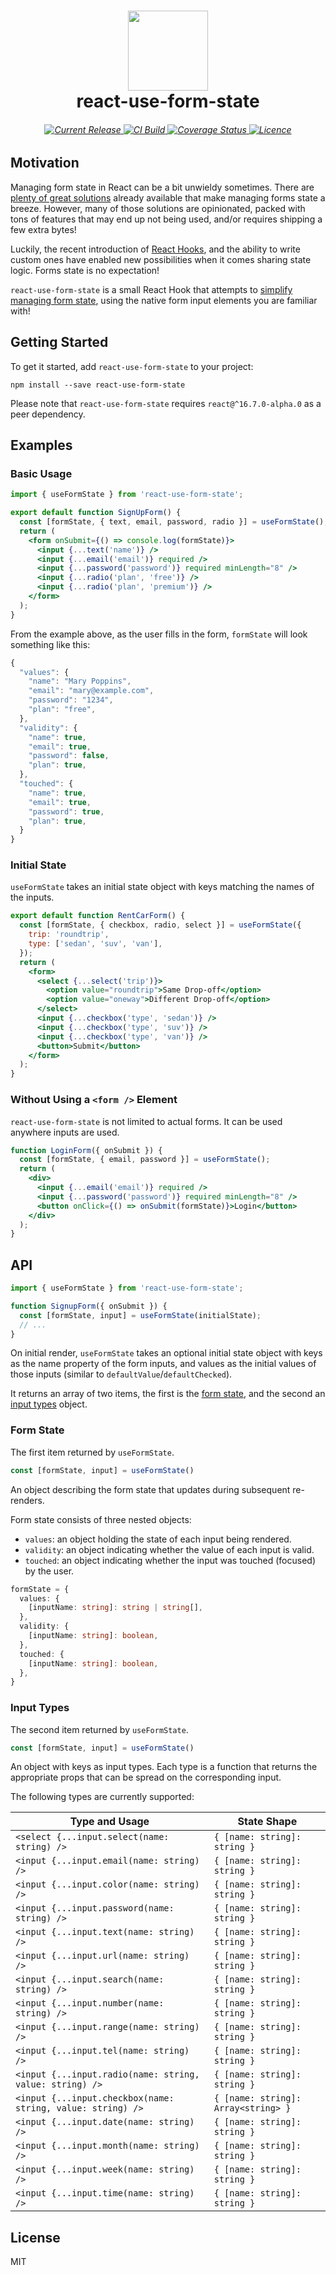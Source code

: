 <h1 align="center">
  <img src="https://user-images.githubusercontent.com/2100222/47732577-e00e9280-dc3c-11e8-9f2f-dd290b29fd35.png" width="128">
  <br>
  react-use-form-state
</h1>

<h6 align="center">
  <a href="https://www.npmjs.com/package/react-use-form-state">
    <img src="https://img.shields.io/npm/v/react-use-form-state.svg" alt="Current Release" />
  </a>
  <a href="https://travis-ci.org/wsmd/react-use-form-state">
    <img src="https://travis-ci.org/wsmd/react-use-form-state.svg?branch=master" alt="CI Build">
  </a>
  <a href="https://coveralls.io/github/wsmd/react-use-form-state?branch=master">
    <img src="https://coveralls.io/repos/github/wsmd/react-use-form-state/badge.svg?branch=master" alt="Coverage Status">
  </a>
  <a href="https://github.com/wsmd/react-use-form-state/blob/master/LICENSE">
    <img src="https://img.shields.io/github/license/wsmd/react-use-form-state.svg" alt="Licence">
  </a>
</h6>

## Motivation

Managing form state in React can be a bit unwieldy sometimes. There are [plenty of great solutions](https://www.npmjs.com/search?q=react%20forms&ranking=popularity) already available that make managing forms state a breeze. However, many of those solutions are opinionated, packed with tons of features that may end up not being used, and/or requires shipping a few extra bytes!

Luckily, the recent introduction of [React Hooks](https://reactjs.org/docs/hooks-intro.html), and the ability to write custom ones have enabled new possibilities when it comes sharing state logic. Forms state is no expectation!

`react-use-form-state` is a small React Hook that attempts to [simplify managing form state](#examples), using the native form input elements you are familiar with!

## Getting Started

To get it started, add `react-use-form-state` to your project:

```
npm install --save react-use-form-state
```

Please note that `react-use-form-state` requires `react@^16.7.0-alpha.0` as a peer dependency.

## Examples

### Basic Usage

```jsx
import { useFormState } from 'react-use-form-state';

export default function SignUpForm() {
  const [formState, { text, email, password, radio }] = useFormState();
  return (
    <form onSubmit={() => console.log(formState)}>
      <input {...text('name')} />
      <input {...email('email')} required />
      <input {...password('password')} required minLength="8" />
      <input {...radio('plan', 'free')} />
      <input {...radio('plan', 'premium')} />
    </form>
  );
}
```

From the example above, as the user fills in the form, `formState` will look something like this:

```js
{
  "values": {
    "name": "Mary Poppins",
    "email": "mary@example.com",
    "password": "1234",
    "plan": "free",
  },
  "validity": {
    "name": true,
    "email": true,
    "password": false,
    "plan": true,
  },
  "touched": {
    "name": true,
    "email": true,
    "password": true,
    "plan": true,
  }
}
```

### Initial State

`useFormState` takes an initial state object with keys matching the names of the inputs.

```jsx
export default function RentCarForm() {
  const [formState, { checkbox, radio, select }] = useFormState({
    trip: 'roundtrip',
    type: ['sedan', 'suv', 'van'],
  });
  return (
    <form>
      <select {...select('trip')}>
        <option value="roundtrip">Same Drop-off</option>
        <option value="oneway">Different Drop-off</option>
      </select>
      <input {...checkbox('type', 'sedan')} />
      <input {...checkbox('type', 'suv')} />
      <input {...checkbox('type', 'van')} />
      <button>Submit</button>
    </form>
  );
}
```

### Without Using a `<form />` Element

`react-use-form-state` is not limited to actual forms. It can be used anywhere inputs are used.

```jsx
function LoginForm({ onSubmit }) {
  const [formState, { email, password }] = useFormState();
  return (
    <div>
      <input {...email('email')} required />
      <input {...password('password')} required minLength="8" />
      <button onClick={() => onSubmit(formState)}>Login</button>
    </div>
  );
}
```


## API

```js
import { useFormState } from 'react-use-form-state';

function SignupForm({ onSubmit }) {
  const [formState, input] = useFormState(initialState);
  // ...
}
```

On initial render, `useFormState` takes an optional initial state object with keys as the name property of the form inputs, and values as the initial values of those inputs (similar to `defaultValue`/`defaultChecked`).

It returns an array of two items, the first is the [form state](#form-state), and the second an [input types](#input-types) object.

### Form State

The first item returned by `useFormState`.

```js
const [formState, input] = useFormState()
```

An object describing the form state that updates during subsequent re-renders.

Form state consists of three nested objects:

- `values`: an object holding the state of each input being rendered.
- `validity`: an object indicating whether the value of each input is valid.
- `touched`: an object indicating whether the input was touched (focused) by the user.

```ts
formState = {
  values: {
    [inputName: string]: string | string[],
  },
  validity: {
    [inputName: string]: boolean,
  },
  touched: {
    [inputName: string]: boolean,
  },
}
```

### Input Types

The second item returned by `useFormState`.

```js
const [formState, input] = useFormState()
```

An object with keys as input types. Each type is a function that returns the appropriate props that can be spread on the corresponding input.

The following types are currently supported:

| Type and Usage                                              | State Shape                         |
| ----------------------------------------------------------- | ----------------------------------- |
| `<select {...input.select(name: string) />`                 | `{ [name: string]: string }`        |
| `<input {...input.email(name: string) />`                   | `{ [name: string]: string }`        |
| `<input {...input.color(name: string) />`                   | `{ [name: string]: string }`        |
| `<input {...input.password(name: string) />`                | `{ [name: string]: string }`        |
| `<input {...input.text(name: string) />`                    | `{ [name: string]: string }`        |
| `<input {...input.url(name: string) />`                     | `{ [name: string]: string }`        |
| `<input {...input.search(name: string) />`                  | `{ [name: string]: string }`        |
| `<input {...input.number(name: string) />`                  | `{ [name: string]: string }`        |
| `<input {...input.range(name: string) />`                   | `{ [name: string]: string }`        |
| `<input {...input.tel(name: string) />`                     | `{ [name: string]: string }`        |
| `<input {...input.radio(name: string, value: string) />`    | `{ [name: string]: string }`        |
| `<input {...input.checkbox(name: string, value: string) />` | `{ [name: string]: Array<string> }` |
| `<input {...input.date(name: string) />`                    | `{ [name: string]: string }`        |
| `<input {...input.month(name: string) />`                   | `{ [name: string]: string }`        |
| `<input {...input.week(name: string) />`                    | `{ [name: string]: string }`        |
| `<input {...input.time(name: string) />`                    | `{ [name: string]: string }`        |

## License

MIT
